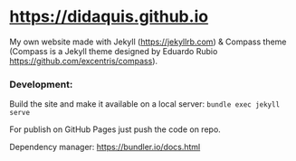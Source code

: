 # https://didaquis.github.io

My own website made with Jekyll (https://jekyllrb.com) & Compass theme (Compass is a Jekyll theme designed by Eduardo Rubio https://github.com/excentris/compass).


### Development:

Build the site and make it available on a local server: `bundle exec jekyll serve`  

For publish on GitHub Pages just push the code on repo.

Dependency manager: https://bundler.io/docs.html